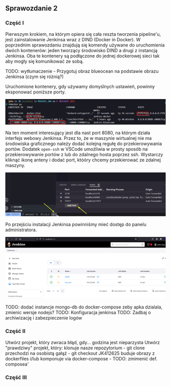 ## Sprawozdanie 2

### Część I

Pierwszym krokiem, na którym opiera się cała reszta tworzenia pipeline'u, jest zainstalowanie Jenkinsa wraz z DIND (Docker in Docker). W poprzednim sprawozdaniu znajdują się komendy używane do uruchomienia dwóch kontenerów: jeden tworzący środowisko DIND a drugi z instancją Jenkinsa. Oba te kontenery są podłączone do jednej dockerowej sieci tak aby mogły się komunikować ze sobą.

TODO: wytłumaczenie - Przygotuj obraz blueocean na podstawie obrazu Jenkinsa (czym się różnią?)

Uruchomione kontenery, gdy używamy domyślnych ustawień, powinny eksponować poniższe porty.

![alt text](img/image-1.png)

Na ten moment interesujący jest dla nast port 8080, na którym działa interfejs webowy Jenkinsa. Przez to, że w maszynie wirtualnej nie ma środowiska graficznego należy dodać kolejną regułę do przekierowywania portów. Dodatek `open-ssh` w VSCode umożliwia w prosty sposób na przekierowywanie portów z lub do zdalnego hosta poprzez ssh. Wystarczy kliknąć ikonę anteny i dodać port, któóry chcemy przekierować ze zdalnej maszyny. 

![alt text](img/image-2.png)

Po przejściu instalacji Jenkinsa powinniśmy mieć dostęp do panelu administratora.

![alt text](img/image.png)

TODO: dodać instancje mongo-db do docker-compose zeby apka dzialala, zmienic wersje nodejs?
TODO: Konfiguracja jenkinsa
TODO: Zadbaj o archiwizację i zabezpieczenie logów

### Część II


Utwórz projekt, który zwraca błąd, gdy... godzina jest nieparzysta
Utwórz "prawdziwy" projekt, który:
    klonuje nasze repozytorium - git clone
    przechodzi na osobistą gałąź - git checkout JK412625
    buduje obrazy z dockerfiles i/lub komponuje via docker-compose - TODO: zmimenić def. composea'

### Część III

